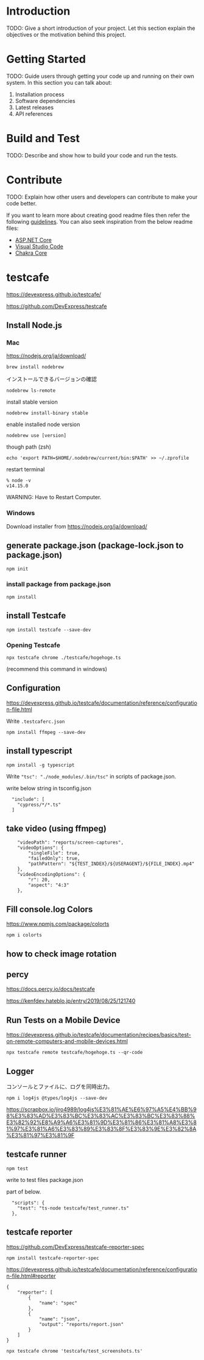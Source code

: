 # Introduction 
TODO: Give a short introduction of your project. Let this section explain the objectives or the motivation behind this project. 

# Getting Started
TODO: Guide users through getting your code up and running on their own system. In this section you can talk about:
1.	Installation process
2.	Software dependencies
3.	Latest releases
4.	API references

# Build and Test
TODO: Describe and show how to build your code and run the tests. 

# Contribute
TODO: Explain how other users and developers can contribute to make your code better. 

If you want to learn more about creating good readme files then refer the following [guidelines](https://docs.microsoft.com/en-us/azure/devops/repos/git/create-a-readme?view=azure-devops). You can also seek inspiration from the below readme files:
- [ASP.NET Core](https://github.com/aspnet/Home)
- [Visual Studio Code](https://github.com/Microsoft/vscode)
- [Chakra Core](https://github.com/Microsoft/ChakraCore)

# testcafe

https://devexpress.github.io/testcafe/

https://github.com/DevExpress/testcafe

## Install Node.js

### Mac

https://nodejs.org/ja/download/

```
brew install nodebrew
```

インストールできるバージョンの確認

```
nodebrew ls-remote
```

install stable version

```
nodebrew install-binary stable
```

enable installed node version

```
nodebrew use [version]
```


though path (zsh)

```
echo 'export PATH=$HOME/.nodebrew/current/bin:$PATH' >> ~/.zprofile
```

restart terminal

```
% node -v
v14.15.0
```

WARNING: Have to Restart Computer.

### Windows

Download installer from https://nodejs.org/ja/download/ 

## generate package.json (package-lock.json to package.json)

```
npm init
```

### install package from package.json


```
npm install
```

## install Testcafe

```
npm install testcafe --save-dev
```


### Opening Testcafe

```
npx testcafe chrome ./testcafe/hogehoge.ts
```

(recommend this command in windows)

## Configuration

https://devexpress.github.io/testcafe/documentation/reference/configuration-file.html

Write ```.testcaferc.json```

```
npm install ffmpeg --save-dev
```


## install typescript

```
npm install -g typescript
```

Write ```"tsc": "./node_modules/.bin/tsc"``` in scripts of package.json.


write below string in tsconfig.json

```
  "include": [
    "cypress/*/*.ts"
  ]
```


## take video (using ffmpeg)

```
    "videoPath": "reports/screen-captures",
    "videoOptions": {
        "singleFile": true,
        "failedOnly": true,
        "pathPattern": "${TEST_INDEX}/${USERAGENT}/${FILE_INDEX}.mp4"
    },
    "videoEncodingOptions": {
        "r": 20,
        "aspect": "4:3"
    },
```


## Fill console.log Colors


https://www.npmjs.com/package/colorts

```
npm i colorts
```


## how to check image rotation

## percy

https://docs.percy.io/docs/testcafe

https://kenfdev.hateblo.jp/entry/2019/08/25/121740


## Run Tests on a Mobile Device

https://devexpress.github.io/testcafe/documentation/recipes/basics/test-on-remote-computers-and-mobile-devices.html

```
npx testcafe remote testcafe/hogehoge.ts --qr-code
```

## Logger

コンソールとファイルに、ログを同時出力。

```
npm i log4js @types/log4js --save-dev
```

https://scrapbox.io/jiro4989/log4js%E3%81%AE%E6%97%A5%E4%BB%98%E3%83%AD%E3%83%BC%E3%83%AC%E3%83%BC%E3%83%88%E3%82%92%E8%A9%A6%E3%81%9D%E3%81%86%E3%81%A8%E3%81%97%E3%81%A6%E3%83%89%E3%83%8F%E3%83%9E%E3%82%8A%E3%81%97%E3%81%9F


## testcafe runner

```
npm test
```

write to test files package.json

part of below.

```
  "scripts": {
    "test": "ts-node testcafe/test_runner.ts"
  },
```


## testcafe reporter

https://github.com/DevExpress/testcafe-reporter-spec

```
npm install testcafe-reporter-spec
```

https://devexpress.github.io/testcafe/documentation/reference/configuration-file.html#reporter

```
{
    "reporter": [
        {
            "name": "spec"
        },
        {
            "name": "json",
            "output": "reports/report.json"
        }
    ]
}
```


```
npx testcafe chrome 'testcafe/test_screenshots.ts'
```
